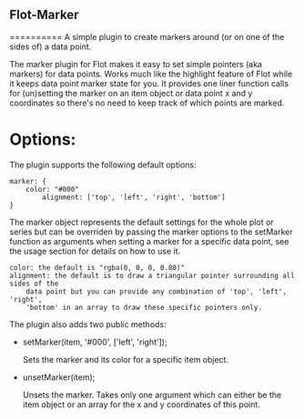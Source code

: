 ## Flot-Marker ##
==========
A simple plugin to create markers around (or on one of the sides of) a data point.

The marker plugin for Flot makes it easy to set simple pointers (aka markers) for 
data points. Works much like the highlight feature of Flot while it keeps data point 
marker state for you. It provides one liner function calls for (un)setting the marker 
on an item object or data point x and y coordinates so there's no need to keep track 
of which points are marked.

# Options: #
The plugin supports the following default options:

	marker: {
		color: "#000"
        	alignment: ['top', 'left', 'right', 'bottom']
	}

The marker object represents the default settings for the whole plot or series but can be 
overriden by passing the marker options to the setMarker function as arguments when setting 
a marker for a specific data point, see the usage section for details on how to use it.

	color: the default is "rgba(0, 0, 0, 0.80)"
	alignment: the default is to draw a triangular pointer surrounding all sides of the
		data point but you can provide any combination of 'top', 'left', 'right',
		'bottom' in an array to draw these specific pointers only.

The plugin also adds two public methods:

  - setMarker(item, '#000', ['left', 'right']);

    Sets the marker and its color for a specific item object.

  - unsetMarker(item);

    Unsets the marker. Takes only one argument which can either be the item object or an 
    array for the x and y coordinates of this point.
